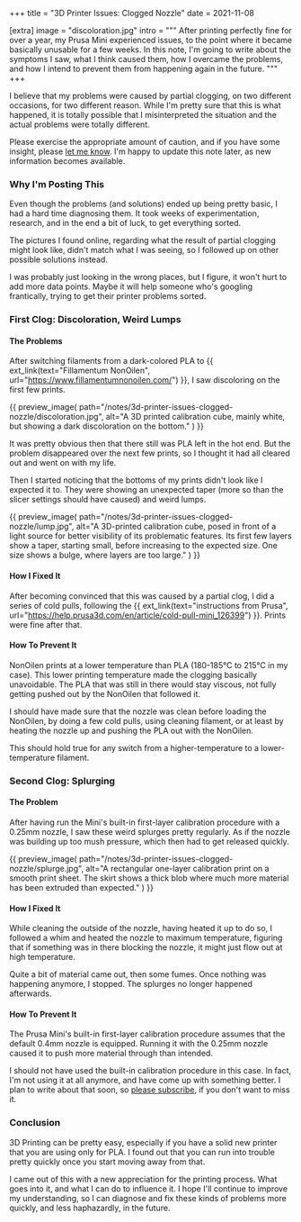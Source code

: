 +++
title = "3D Printer Issues: Clogged Nozzle"
date  = 2021-11-08

[extra]
image = "discoloration.jpg"
intro = """
After printing perfectly fine for over a year, my Prusa Mini experienced issues, to the point where it became basically unusable for a few weeks. In this note, I'm going to write about the symptoms I saw, what I think caused them, how I overcame the problems, and how I intend to prevent them from happening again in the future.
"""
+++

I believe that my problems were caused by partial clogging, on two different occasions, for two different reason. While I'm pretty sure that this is what happened, it is totally possible that I misinterpreted the situation and the actual problems were totally different.

Please exercise the appropriate amount of caution, and if you have some insight, please [let me know](/contact). I'm happy to update this note later, as new information becomes available.


### Why I'm Posting This

Even though the problems (and solutions) ended up being pretty basic, I had a hard time diagnosing them. It took weeks of experimentation, research, and in the end a bit of luck, to get everything sorted.

The pictures I found online, regarding what the result of partial clogging might look like, didn't match what I was seeing, so I followed up on other possible solutions instead.

I was probably just looking in the wrong places, but I figure, it won't hurt to add more data points. Maybe it will help someone who's googling frantically, trying to get their printer problems sorted.


### First Clog: Discoloration, Weird Lumps

#### The Problems

After switching filaments from a dark-colored PLA to {{ ext_link(text="Fillamentum NonOilen", url="https://www.fillamentumnonoilen.com/") }}, I saw discoloring on the first few prints.

{{
    preview_image(
        path="/notes/3d-printer-issues-clogged-nozzle/discoloration.jpg",
        alt="A 3D printed calibration cube, mainly white, but showing a dark discoloration on the bottom."
    )
}}

It was pretty obvious then that there still was PLA left in the hot end. But the problem disappeared over the next few prints, so I thought it had all cleared out and went on with my life.

Then I started noticing that the bottoms of my prints didn't look like I expected it to. They were showing an unexpected taper (more so than the slicer settings should have caused) and weird lumps.

{{
    preview_image(
        path="/notes/3d-printer-issues-clogged-nozzle/lump.jpg",
        alt="A 3D-printed calibration cube, posed in front of a light source for better visibility of its problematic features. Its first few layers show a taper, starting small, before increasing to the expected size. One size shows a bulge, where layers are too large."
    )
}}

#### How I Fixed It

After becoming convinced that this was caused by a partial clog, I did a series of cold pulls, following the {{ ext_link(text="instructions from Prusa", url="https://help.prusa3d.com/en/article/cold-pull-mini_126399") }}. Prints were fine after that.

#### How To Prevent It

NonOilen prints at a lower temperature than PLA (180-185°C to 215°C in my case). This lower printing temperature made the clogging basically unavoidable. The PLA that was still in there would stay viscous, not fully getting pushed out by the NonOilen that followed it.

I should have made sure that the nozzle was clean before loading the NonOilen, by doing a few cold pulls, using cleaning filament, or at least by heating the nozzle up and pushing the PLA out with the NonOilen.

This should hold true for any switch from a higher-temperature to a lower-temperature filament.


### Second Clog: Splurging

#### The Problem

After having run the Mini's built-in first-layer calibration procedure with a 0.25mm nozzle, I saw these weird splurges pretty regularly. As if the nozzle was building up too mush pressure, which then had to get released quickly.

{{
    preview_image(
        path="/notes/3d-printer-issues-clogged-nozzle/splurge.jpg",
        alt="A rectangular one-layer calibration print on a smooth print sheet. The skirt shows a thick blob where much more material has been extruded than expected."
    )
}}

#### How I Fixed It

While cleaning the outside of the nozzle, having heated it up to do so, I followed a whim and heated the nozzle to maximum temperature, figuring that if something was in there blocking the nozzle, it might just flow out at high temperature.

Quite a bit of material came out, then some fumes. Once nothing was happening anymore, I stopped. The splurges no longer happened afterwards.

#### How To Prevent It

The Prusa Mini's built-in first-layer calibration procedure assumes that the default 0.4mm nozzle is equipped. Running it with the 0.25mm nozzle caused it to push more material through than intended.

I should not have used the built-in calibration procedure in this case. In fact, I'm not using it at all anymore, and have come up with something better. I plan to write about that soon, so [please subscribe](/subscribe), if you don't want to miss it.


### Conclusion

3D Printing can be pretty easy, especially if you have a solid new printer that you are using only for PLA. I found out that you can run into trouble pretty quickly once you start moving away from that.

I came out of this with a new appreciation for the printing process. What goes into it, and what I can do to influence it. I hope I'll continue to improve my understanding, so I can diagnose and fix these kinds of problems more quickly, and less haphazardly, in the future.
